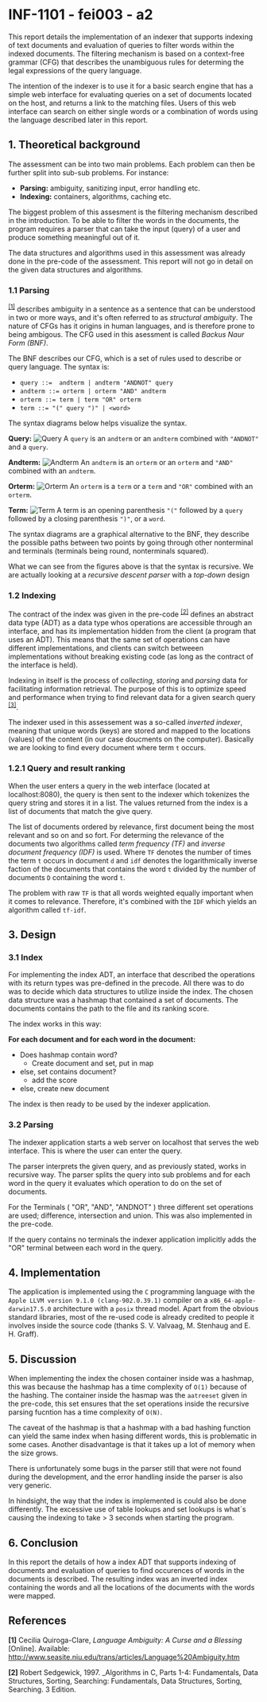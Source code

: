 # INF-1101 - fei003 - a2
This report details the implementation of an indexer that supports indexing of text documents and evaluation of queries to filter words within the indexed documents. The filtering mechanism is based on a context-free grammar (CFG) that describes the unambiguous rules for determing the legal expressions of the query language. 

The intention of the indexer is to use it for a basic search engine that has a simple web interface for evaluating queries on a set of documents located on the host, and returns a link to the matching files. Users of this web interface can search on either single words or a combination of words using the language described later in this report. 

## 1. Theoretical background
The assessment can be into two main problems. Each problem can then be further split into sub-sub problems. For instance:

* **Parsing:** ambiguity, sanitizing input, error handling etc.
* **Indexing:** containers, algorithms, caching etc.

The biggest problem of this assesment is the filtering mechanism described in the introduction. To be able to filter the words in the documents, the program requires a parser that can take the input (query) of a user and produce something meaningful out of it. 

The data structures and algorithms used in this assessment was already done in the pre-code of the assessment. This report will not go in detail on the given data structures and algorithms. 

### 1.1 Parsing
<sup id="a1">[[1]](#f1)</sup> describes ambiguity in a sentence as a sentence that can be understood in two or more ways, and it's often referred to as _structural ambiguity_. The nature of CFGs has it origins in human languages, and is therefore prone to being ambigous. The CFG used in this asessment is called _Backus Naur Form (BNF)_.

The BNF describes our CFG, which is a set of rules used to describe or query language. The syntax is:
* ` query ::=  andterm | andterm "ANDNOT" query `
* ` andterm ::= orterm | orterm "AND" andterm `
* ` orterm ::= term | term "OR" orterm `
* ` term ::= "(" query ")" | <word> `

The syntax diagrams below helps visualize the syntax.

**Query:**
![Query](./assets/query.png)
A `query` is an `andterm` or an `andterm` combined with `"ANDNOT"` and a `query`.

**Andterm:**
![Andterm](./assets/andterm.png)
An `andterm` is an `orterm` or an `orterm` and `"AND"` combined with an `andterm`.

**Orterm:**
![Orterm](./assets/orterm.png)
An `orterm` is a `term` or a `term` and `"OR"` combined with an `orterm`.

**Term:**
![Term](./assets/term.png)
A term is an opening parenthesis `"("` followed by a `query` followed by a closing parenthesis `")"`, or a `word`.

The syntax diagrams are a graphical alternative to the BNF, they describe the possible paths between two points by going through other nonterminal and terminals (terminals being round, nonterminals squared).

What we can see from the figures above is that the syntax is recursive. We are actually looking at a *recursive descent parser* with a *top-down* design

### 1.2 Indexing

The contract of the index was given in the pre-code
<sup id="a2">[[2]](#f2)</sup> defines an abstract data type (ADT) as a data type whos operations are accessible through an interface, and has its implementation hidden from the client (a program that uses an ADT). This means that the same set of operations can have different implementations, and clients can switch betweeen implementations without breaking existing code (as long as the contract of the interface is held).

Indexing in itself is the process of *collecting*, *storing* and *parsing* data for facilitating information retrieval. The purpose of this is to optimize speed and performance when trying to find relevant data for a given search query <sup id="a3">[[3]](#f3)</sup>.

The indexer used in this assessement was a so-called *inverted indexer*, meaning that unique words (keys) are stored and mapped to the locations (values) of the content (in our case doucments on the computer). Basically we are looking to find every document where term `t` occurs.

### 1.2.1 Query and result ranking

When the user enters a query in the web interface (located at localhost:8080), the query is then sent to the indexer which tokenizes the query string and stores it in a list. The values returned from the index is a list of documents that match the give query. 

The list of documents ordered by relevance, first document being the most relevant and so on and so fort. For determing the relevance of the documents two algorithms called *term frequency (TF)* and *inverse document frequency (IDF)* is used. Where `TF` denotes the number of times the term `t` occurs in document `d` and `idf` denotes the logarithmically inverse faction of the documents that contains the word `t` divided by the number of documents `D` containing the word `t`.

The problem with raw `TF` is that all words weighted equally important when it comes to relevance. Therefore, it's combined with the `IDF` which yields an algorithm called `tf-idf`.

## 3. Design

### 3.1 Index
For implementing the index ADT, an interface that described the operations with its return types was pre-defined in the precode. All there was to do was to decide which data structures to utilize inside the index. The chosen data structure was a hashmap that contained a set of documents. The documents contains the path to the file and its ranking score.

The index works in this way:

**For each document and for each word in the document:**
* Does hashmap contain word?
    * Create document and set, put in map 
* else, set contains document?
    * add the score
* else, create new document

The index is then ready to be used by the indexer application.

### 3.2 Parsing

The indexer application starts a web server on localhost that serves the web interface. This is where the user can enter the query.

The parser interprets the given query, and as previously stated, works in recursive way. The parser splits the query into sub problems and for each word in the query it evaluates which operation to do on the set of documents.

For the Terminals ( "OR", "AND", "ANDNOT" ) three different set operations are used;
difference, intersection and union. This was also implemented in the pre-code.

If the query contains no terminals the indexer application implicitly adds the "OR" terminal between each word in the query.


## 4. Implementation

The application is implemented using the `C` programming language with the `Apple LLVM version 9.1.0 (clang-902.0.39.1)` compiler on a `x86_64-apple-darwin17.5.0` architecture with a `posix` thread model. Apart from the obvious standard libraries, most of the re-used code is already credited to people it involves inside the source code (thanks S. V. Valvaag, M. Stenhaug and E. H. Graff).

## 5. Discussion
When implementing the index the chosen container inside was a hashmap, this was because the hashmap has a time complexity of `O(1)` because of the hashing. The container inside the hasmap was the `aatreeset` given in the pre-code, this set ensures that the set operations inside the recursive parsing fucntion has a time complexity of `O(N)`.

The caveat of the hashmap is that a hashmap with a bad hashing function can yield the same index when hasing different words, this is problematic in some cases. Another disadvantage is that it takes up a lot of memory when the size grows. 

There is unfortunately some bugs in the parser still that were not found during the development, and the error handling inside the parser is also very generic. 

In hindsight, the way that the index is implemented is could also be done differently. The excessive use of table lookups and set lookups is what´s causing the indexing to take > 3 seconds when starting the program.

## 6. Conclusion
In this report the details of how a index ADT that supports indexing of documents and evaluation of queries to find occurences of words in the documents is described. The resulting index was an inverted index containing the words and all the locations of the documents with the words were mapped. 

## References
<b id="f1">[1]</b> Cecilia Quiroga-Clare, _Language Ambiguity: A Curse and a Blessing_ [Online]. Available:
http://www.seasite.niu.edu/trans/articles/Language%20Ambiguity.htm

<b id="f2">[2]</b> Robert Sedgewick, 1997. _Algorithms in C, Parts 1-4: Fundamentals, Data Structures,
Sorting, Searching: Fundamentals, Data Structures, Sorting, Searching. 3 Edition.

